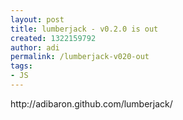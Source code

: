 ```yaml
---
layout: post
title: lumberjack - v0.2.0 is out
created: 1322159792
author: adi
permalink: /lumberjack-v020-out
tags:
- JS
---
```

<p>http://adibaron.github.com/lumberjack/</p>
